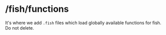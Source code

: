 # /fish/functions

It's where we add `.fish` files which load globally available functions for fish. Do not delete.
